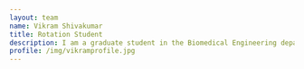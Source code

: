 ```yaml
---
layout: team
name: Vikram Shivakumar
title: Rotation Student
description: I am a graduate student in the Biomedical Engineering department. I am interested in computational methods development and machine learning applications for analyzing genomic sequences. In my free time, I enjoy watching (and playing) a bunch of different sports, exploring and going hiking, and listening to some good music.
profile: /img/vikramprofile.jpg
---
```


